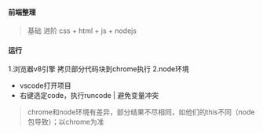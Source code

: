 #### 前端整理
> 基础
> 进阶
> css + html + js + nodejs


#### 运行
1.浏览器v8引擎
  拷贝部分代码块到chrome执行
2.node环境
- vscode打开项目
- 右键选定code，执行runcode | 避免变量冲突
> chrome和node环境有差异，部分结果不尽相同，如他们的this不同（node包导致）；以chrome为准
